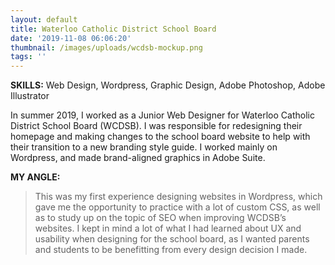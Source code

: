 ```yaml
---
layout: default
title: Waterloo Catholic District School Board
date: '2019-11-08 06:06:20'
thumbnail: /images/uploads/wcdsb-mockup.png
tags: ''
---
```

**SKILLS:** Web Design, Wordpress, Graphic Design, Adobe Photoshop, Adobe Illustrator

In summer 2019, I worked as a Junior Web Designer for Waterloo Catholic District School Board (WCDSB). I was responsible for redesigning their homepage and making changes to the school board website to help with their transition to a new branding style guide. I worked mainly on Wordpress, and made brand-aligned graphics in Adobe Suite.

**MY ANGLE:**

> This was my first experience designing websites in Wordpress, which gave me the opportunity to practice with a lot of custom CSS, as well as to study up on the topic of SEO when improving WCDSB’s websites. I kept in mind a lot of what I had learned about UX and usability when designing for the school board, as I wanted parents and students to be benefitting from every design decision I made.

